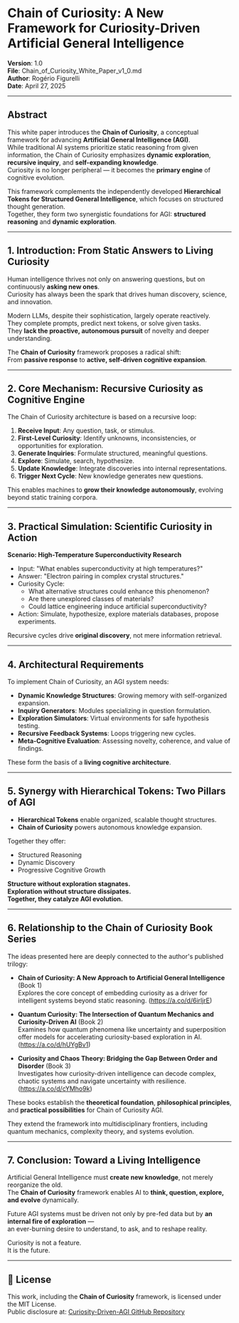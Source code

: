 # Chain of Curiosity: A New Framework for Curiosity-Driven Artificial General Intelligence

**Version**: 1.0  
**File**: Chain_of_Curiosity_White_Paper_v1_0.md  
**Author**: Rogério Figurelli  
**Date**: April 27, 2025

---

## Abstract

This white paper introduces the **Chain of Curiosity**, a conceptual framework for advancing **Artificial General Intelligence (AGI)**.  
While traditional AI systems prioritize static reasoning from given information, the Chain of Curiosity emphasizes **dynamic exploration**, **recursive inquiry**, and **self-expanding knowledge**.  
Curiosity is no longer peripheral — it becomes the **primary engine** of cognitive evolution.

This framework complements the independently developed **Hierarchical Tokens for Structured General Intelligence**, which focuses on structured thought generation.  
Together, they form two synergistic foundations for AGI: **structured reasoning** and **dynamic exploration**.

---

## 1. Introduction: From Static Answers to Living Curiosity

Human intelligence thrives not only on answering questions, but on continuously **asking new ones**.  
Curiosity has always been the spark that drives human discovery, science, and innovation.

Modern LLMs, despite their sophistication, largely operate reactively.  
They complete prompts, predict next tokens, or solve given tasks.  
They **lack the proactive, autonomous pursuit** of novelty and deeper understanding.

The **Chain of Curiosity** framework proposes a radical shift:  
From **passive response** to **active, self-driven cognitive expansion**.

---

## 2. Core Mechanism: Recursive Curiosity as Cognitive Engine

The Chain of Curiosity architecture is based on a recursive loop:

1. **Receive Input**: Any question, task, or stimulus.
2. **First-Level Curiosity**: Identify unknowns, inconsistencies, or opportunities for exploration.
3. **Generate Inquiries**: Formulate structured, meaningful questions.
4. **Explore**: Simulate, search, hypothesize.
5. **Update Knowledge**: Integrate discoveries into internal representations.
6. **Trigger Next Cycle**: New knowledge generates new questions.

This enables machines to **grow their knowledge autonomously**, evolving beyond static training corpora.

---

## 3. Practical Simulation: Scientific Curiosity in Action

**Scenario: High-Temperature Superconductivity Research**

- Input: "What enables superconductivity at high temperatures?"
- Answer: "Electron pairing in complex crystal structures."
- Curiosity Cycle:
  - What alternative structures could enhance this phenomenon?
  - Are there unexplored classes of materials?
  - Could lattice engineering induce artificial superconductivity?
- Action: Simulate, hypothesize, explore materials databases, propose experiments.

Recursive cycles drive **original discovery**, not mere information retrieval.

---

## 4. Architectural Requirements

To implement Chain of Curiosity, an AGI system needs:

- **Dynamic Knowledge Structures**: Growing memory with self-organized expansion.
- **Inquiry Generators**: Modules specializing in question formulation.
- **Exploration Simulators**: Virtual environments for safe hypothesis testing.
- **Recursive Feedback Systems**: Loops triggering new cycles.
- **Meta-Cognitive Evaluation**: Assessing novelty, coherence, and value of findings.

These form the basis of a **living cognitive architecture**.

---

## 5. Synergy with Hierarchical Tokens: Two Pillars of AGI

- **Hierarchical Tokens** enable organized, scalable thought structures.
- **Chain of Curiosity** powers autonomous knowledge expansion.

Together they offer:

- Structured Reasoning
- Dynamic Discovery
- Progressive Cognitive Growth

**Structure without exploration stagnates.  
Exploration without structure dissipates.  
Together, they catalyze AGI evolution.**

---

## 6. Relationship to the Chain of Curiosity Book Series

The ideas presented here are deeply connected to the author's published trilogy:

- **Chain of Curiosity: A New Approach to Artificial General Intelligence** (Book 1)  
  Explores the core concept of embedding curiosity as a driver for intelligent systems beyond static reasoning.
  (https://a.co/d/6irljrE)

- **Quantum Curiosity: The Intersection of Quantum Mechanics and Curiosity-Driven AI** (Book 2)  
  Examines how quantum phenomena like uncertainty and superposition offer models for accelerating curiosity-based exploration in AI.
  (https://a.co/d/hUYgBv1)

- **Curiosity and Chaos Theory: Bridging the Gap Between Order and Disorder** (Book 3)  
  Investigates how curiosity-driven intelligence can decode complex, chaotic systems and navigate uncertainty with resilience.
  (https://a.co/d/cYMho9k)
  
These books establish the **theoretical foundation**, **philosophical principles**, and **practical possibilities** for Chain of Curiosity AGI.

They extend the framework into multidisciplinary frontiers, including quantum mechanics, complexity theory, and systems evolution.

---

## 7. Conclusion: Toward a Living Intelligence

Artificial General Intelligence must **create new knowledge**, not merely reorganize the old.  
The **Chain of Curiosity** framework enables AI to **think, question, explore, and evolve** dynamically.

Future AGI systems must be driven not only by pre-fed data but by **an internal fire of exploration** —  
an ever-burning desire to understand, to ask, and to reshape reality.

Curiosity is not a feature.  
It is the future.

---

## 📜 License

This work, including the **Chain of Curiosity** framework, is licensed under the MIT License.  
Public disclosure at: [Curiosity-Driven-AGI GitHub Repository](https://github.com/rfigurelli/Curiosity-Driven-AGI/)
